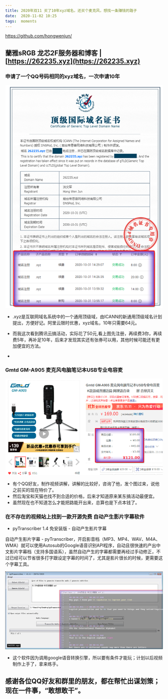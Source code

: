 ```yaml
---
title: 2020年双11 买了10年xyz域名，还买个麦克风，想找一条赚钱的路子
date:  2020-11-02 10:25
tags:  moments
---
```

https://github.com/hongwenjun/

蘭雅sRGB 龙芯2F服务器和博客 | [https://262235.xyz](https://262235.xyz)
---

### 申请了一个QQ号码相同的xyz域名，一次申请10年

![](/img/262235.xyz.png)

- .xyz是互联网域名系统中的一个通用顶级域，由ICANN的新通用顶级域名计划提出，方便好记。阿里云限时优惠，xyz域名，10年只需要64元。

- 而我这次看到腾讯云搞活动，实际花了50元,看上图先注册，再续费3你，再续费5年，再补足10年，后来才发现其实还有张券可以用，其他时候可能还有更加便宜的方法。

- 


### Gmtd GM-A905 麦克风电脑笔记本USB专业电容麦

![](/img/gm_a905.png)

- 有个QQ好友，制作视频讲解，讲解的比较好，咨询了他，发个图过来，说他之前买的现在特价了。
- 然后淘宝和天猫也找不到合适的价格，后来才知道原来某东搞活动最便宜。
- 虽然现在也不知道怎么才能把路能开出来，总算也是下点本钱了。

### 在不存在的视频站上找到一款开源免费  自动产生影片字幕软件
- pyTranscriber 1.4 免安装版 - 自动产生影片字幕

自动产生影片字幕 - pyTranscriber，开启影音档（MP3、MP4、WAV、M4A、WMA）就可以使用Autosub的Google语音识别API程序，自动且很快速的产出中文影片字幕档（支持多国语系），虽然自动产生的字幕都需要再经过手动修正，不过已经可以节省很多打字跟设定字幕的时间了，尤其是影片很长的时候，更需要这个字幕工具。

![](/img/pyTranscriber.png)

- 这个软件因为调用google语音转换引擎，所以要有条件才能玩；计划以后视频制作上手了，拿来练手。

## 感谢各位QQ好友和群里的朋友，都在帮忙出谋划策；现在一件事，“敢想敢干”。
